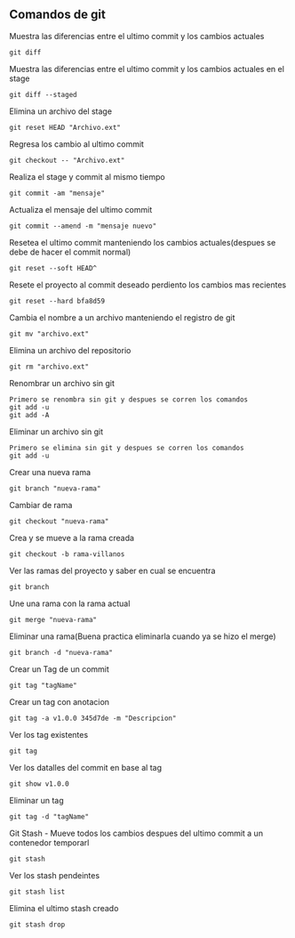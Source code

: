## Comandos de git

Muestra las diferencias entre el ultimo commit y los cambios actuales
```
git diff
```

Muestra las diferencias entre el ultimo commit y los cambios actuales en el stage
```
git diff --staged
```

Elimina un archivo del stage
```
git reset HEAD "Archivo.ext"
```

Regresa los cambio al ultimo commit
```
git checkout -- "Archivo.ext"
```

Realiza el stage y commit al mismo tiempo
```
git commit -am "mensaje"
```

Actualiza el mensaje del ultimo commit
```
git commit --amend -m "mensaje nuevo"
```

Resetea el ultimo commit manteniendo los cambios actuales(despues se debe de hacer el commit normal)
```
git reset --soft HEAD^
```

Resete el proyecto al commit deseado perdiento los cambios mas recientes
```
git reset --hard bfa8d59
```

Cambia el nombre a un archivo manteniendo el registro de git
```
git mv "archivo.ext"
```

Elimina un archivo del repositorio
```
git rm "archivo.ext"
```

Renombrar un archivo sin git
```
Primero se renombra sin git y despues se corren los comandos
git add -u
git add -A
```

Eliminar un archivo sin git
```
Primero se elimina sin git y despues se corren los comandos
git add -u
```

Crear una nueva rama
```
git branch "nueva-rama"
```

Cambiar de rama
```
git checkout "nueva-rama"
```

Crea y se mueve a la rama creada
```
git checkout -b rama-villanos
```

Ver las ramas del proyecto y saber en cual se encuentra
```
git branch
```

Une una rama con la rama actual
```
git merge "nueva-rama"
```

Eliminar una rama(Buena practica eliminarla cuando ya se hizo el merge)
```
git branch -d "nueva-rama"
```

Crear un Tag de un commit
```
git tag "tagName"
```

Crear un tag con anotacion
```
git tag -a v1.0.0 345d7de -m "Descripcion"
```

Ver los tag existentes
```
git tag
```

Ver los datalles del commit en base al tag
```
git show v1.0.0
```

Eliminar un tag
```
git tag -d "tagName"
```

Git Stash - Mueve todos los cambios despues del ultimo commit a un contenedor temporarl
```
git stash
```

Ver los stash pendeintes
```
git stash list
```

Elimina el ultimo stash creado
```
git stash drop
```